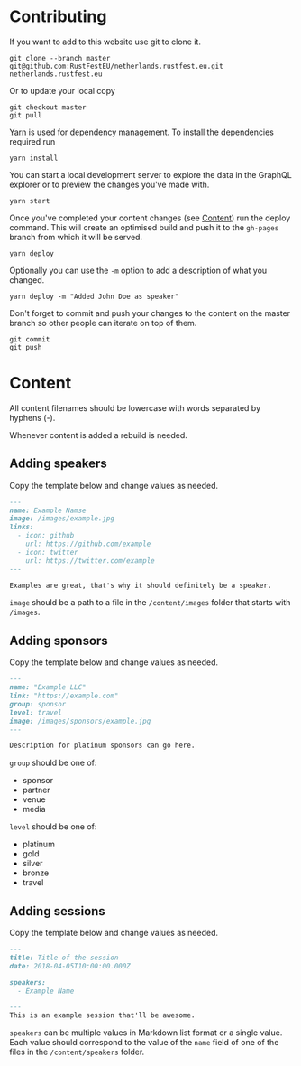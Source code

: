 # Contributing

If you want to add to this website use git to clone it.

```shell script
git clone --branch master git@github.com:RustFestEU/netherlands.rustfest.eu.git netherlands.rustfest.eu
```

Or to update your local copy
```shell script
git checkout master
git pull
```

[Yarn](https://yarnpkg.com/) is used for dependency management. To install
 the dependencies required run
 ```shell script
yarn install
``` 

You can start a local development server to explore the data in the GraphQL
 explorer or to preview the changes you've made with.

```shell script
yarn start
```

Once you've completed your content changes (see [Content](#content)) run the
deploy command. This will create an optimised build and push it to the 
`gh-pages` branch from which it will be served.
```shell script
yarn deploy
```

Optionally you can use the `-m` option to add a description of what you changed.
```shell script
yarn deploy -m "Added John Doe as speaker"
```

Don't forget to commit and push your changes to the content on the master
branch so other people can iterate on top of them.
```shell script
git commit
git push
```

# Content
All content filenames should be lowercase with words separated by hyphens (-).

Whenever content is added a rebuild is needed.

## Adding speakers
Copy the template below and change values as needed.

```markdown
---
name: Example Namse
image: /images/example.jpg
links:
  - icon: github
    url: https://github.com/example
  - icon: twitter
    url: https://twitter.com/example
---

Examples are great, that's why it should definitely be a speaker.
```

`image` should be a path to a file in the `/content/images` folder that starts 
with `/images`.

## Adding sponsors
Copy the template below and change values as needed.
```markdown
---
name: "Example LLC"
link: "https://example.com"
group: sponsor
level: travel
image: /images/sponsors/example.jpg
---

Description for platinum sponsors can go here.
```

`group` should be one of:
- sponsor
- partner
- venue
- media

`level` should be one of:
- platinum
- gold
- silver
- bronze
- travel

## Adding sessions
Copy the template below and change values as needed.

```markdown
---
title: Title of the session
date: 2018-04-05T10:00:00.000Z

speakers:
  - Example Name

---
This is an example session that'll be awesome.
```

`speakers` can be multiple values in Markdown list format or a single value. 
Each value should correspond to the value of the `name` field of one of the
files in the `/content/speakers` folder.
